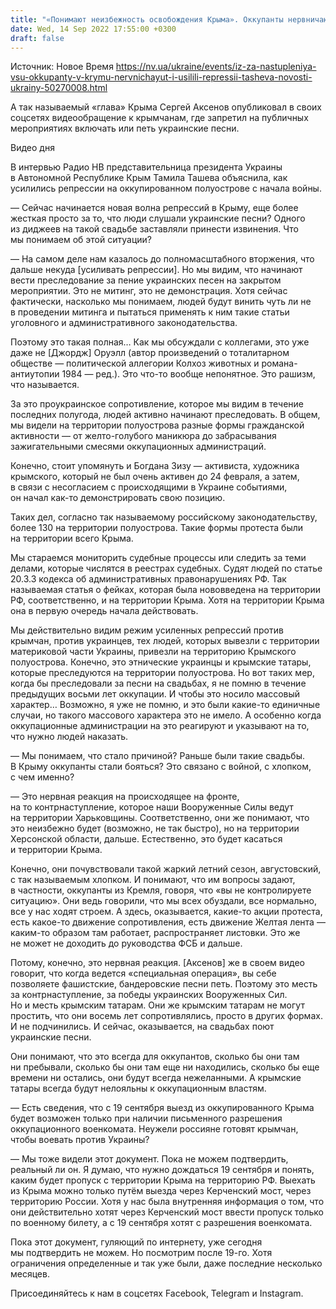 ```yaml
---
title: "«Понимают неизбежность освобождения Крыма». Оккупанты нервничают из-за контрнаступления ВСУ и мстят, усиливая репрессии на полуострове — Ташева"
date: Wed, 14 Sep 2022 17:55:00 +0300
draft: false
---
```

Источник: Новое Время https://nv.ua/ukraine/events/iz-za-nastupleniya-vsu-okkupanty-v-krymu-nervnichayut-i-usilili-repressii-tasheva-novosti-ukrainy-50270008.html


А так называемый «глава» Крыма Сергей Аксенов опубликовал в своих соцсетях видеообращение к крымчанам, где запретил на публичных мероприятиях включать или петь украинские песни.

 Видео дня   

В интервью Радио НВ представительница президента Украины в Автономной Республике Крым Тамила Ташева объяснила, как усилились репрессии на оккупированном полуострове с начала войны.

— Сейчас начинается новая волна репрессий в Крыму, еще более жесткая просто за то, что люди слушали украинские песни? Одного из диджеев на такой свадьбе заставляли принести извинения. Что мы понимаем об этой ситуации?

— На самом деле нам казалось до полномасштабного вторжения, что дальше некуда [усиливать репрессии]. Но мы видим, что начинают вести преследование за пение украинских песен на закрытом мероприятии. Это не митинг, это не демонстрация. Хотя сейчас фактически, насколько мы понимаем, людей будут винить чуть ли не в проведении митинга и пытаться применять к ним такие статьи уголовного и административного законодательства.

Поэтому это такая полная… Как мы обсуждали с коллегами, это уже даже не [Джордж] Оруэлл (автор произведений о тоталитарном обществе — политической аллегории Колхоз животных и романа-антиутопии 1984 — ред.). Это что-то вообще непонятное. Это рашизм, что называется.

За это проукраинское сопротивление, которое мы видим в течение последних полугода, людей активно начинают преследовать. В общем, мы видели на территории полуострова разные формы гражданской активности — от желто-голубого маникюра до забрасывания зажигательными смесями оккупационных администраций.

Конечно, стоит упомянуть и Богдана Зизу — активиста, художника крымского, который не был очень активен до 24 февраля, а затем, в связи с несогласием с происходящими в Украине событиями, он начал как-то демонстрировать свою позицию.

Таких дел, согласно так называемому российскому законодательству, более 130 на территории полуострова. Такие формы протеста были на территории всего Крыма.

Мы стараемся мониторить судебные процессы или следить за теми делами, которые числятся в реестрах судебных. Судят людей по статье 20.3.3 кодекса об административных правонарушениях РФ. Так называемая статья о фейках, которая была нововведена на территории РФ, соответственно, и на территории Крыма. Хотя на территории Крыма она в первую очередь начала действовать.

Мы действительно видим режим усиленных репрессий против крымчан, против украинцев, тех людей, которых вывезли с территории материковой части Украины, привезли на территорию Крымского полуострова. Конечно, это этнические украинцы и крымские татары, которые преследуются на территории полуострова. Но вот таких мер, когда бы преследовали за песни на свадьбах, я не помню в течение предыдущих восьми лет оккупации. И чтобы это носило массовый характер… Возможно, я уже не помню, и это были какие-то единичные случаи, но такого массового характера это не имело. А особенно когда оккупационные администрации на это реагируют и указывают на то, что нужно людей наказать.

— Мы понимаем, что стало причиной? Раньше были такие свадьбы. В Крыму оккупанты стали бояться? Это связано с войной, с хлопком, с чем именно?

— Это нервная реакция на происходящее на фронте, на то контрнаступление, которое наши Вооруженные Силы ведут на территории Харьковщины. Соответственно, они же понимают, что это неизбежно будет (возможно, не так быстро), но на территории Херсонской области, дальше. Естественно, это будет касаться и территории Крыма.

Конечно, они почувствовали такой жаркий летний сезон, августовский, с так называемым хлопком. И понимают, что им вопросы задают, в частности, оккупанты из Кремля, говоря, что «вы не контролируете ситуацию». Они ведь говорили, что мы всех обуздали, все нормально, все у нас ходят строем. А здесь, оказывается, какие-то акции протеста, есть какое-то движение сопротивления, есть движение Желтая лента — каким-то образом там работает, распространяет листовки. Это же не может не доходить до руководства ФСБ и дальше.

Потому, конечно, это нервная реакция. [Аксенов] же в своем видео говорит, что когда ведется «специальная операция», вы себе позволяете фашистские, бандеровские песни петь. Поэтому это месть за контрнаступление, за победы украинских Вооруженных Сил. Но и месть крымским татарам. Они же крымским татарам не могут простить, что они восемь лет сопротивлялись, просто в других формах. И не подчинились. И сейчас, оказывается, на свадьбах поют украинские песни.

Они понимают, что это всегда для оккупантов, сколько бы они там ни пребывали, сколько бы они там еще ни находились, сколько бы еще времени ни остались, они будут всегда нежеланными. А крымские татары всегда будут нелояльны к оккупационным властям.

— Есть сведения, что с 19 сентября выезд из оккупированного Крыма будет возможен только при наличии письменного разрешения оккупационного военкомата. Неужели россияне готовят крымчан, чтобы воевать против Украины?

— Мы тоже видели этот документ. Пока не можем подтвердить, реальный ли он. Я думаю, что нужно дождаться 19 сентября и понять, каким будет пропуск с территории Крыма на территорию РФ. Выехать из Крыма можно только путём выезда через Керченский мост, через территорию России. Хотя у нас была внутренняя информация о том, что они действительно хотят через Керченский мост ввести пропуск только по военному билету, а с 19 сентября хотят с разрешения военкомата.

Пока этот документ, гуляющий по интернету, уже сегодня мы подтвердить не можем. Но посмотрим после 19-го. Хотя ограничения определенные и так уже были, даже последние несколько месяцев.

Присоединяйтесь к нам в соцсетях Facebook, Telegram и Instagram.
